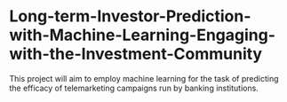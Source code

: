 # Long-term-Investor-Prediction-with-Machine-Learning-Engaging-with-the-Investment-Community
This project will aim to employ machine learning for the task of predicting the efficacy of telemarketing campaigns run by banking institutions.
